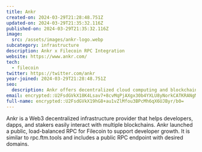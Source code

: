```yaml
---
title: Ankr
created-on: 2024-03-29T21:28:48.751Z
updated-on: 2024-03-29T21:35:32.116Z
published-on: 2024-03-29T21:35:32.116Z
image:
  src: /assets/images/ankr-logo.webp
subcategory: infrastructure
description: Ankr x Filecoin RPC Integration
website: https://www.ankr.com/
tech:
  - filecoin
twitter: https://twitter.com/ankr
year-joined: 2024-03-29T21:28:48.751Z
seo:
  description: Ankr offers decentralized cloud computing and blockchain infrastructure.
email: encrypted::U2FsdGVkX18K4Lsav7+8cvMqPjAXgx30b4YXLU8yNorkCATKRANgM/omt99+Ic4A
full-name: encrypted::U2FsdGVkX19hG8+au1vZlMfou3BPcMh6qX6UJByr/b0=
---
```


Ankr is a Web3 decentralized infrastructure provider that helps developers, dapps, and stakers easily interact with multiple blockchains. Ankr launched a public, load-balanced RPC for Filecoin to support developer growth. It is similar to rpc.ftm.tools and includes a public RPC endpoint with desired domains.

